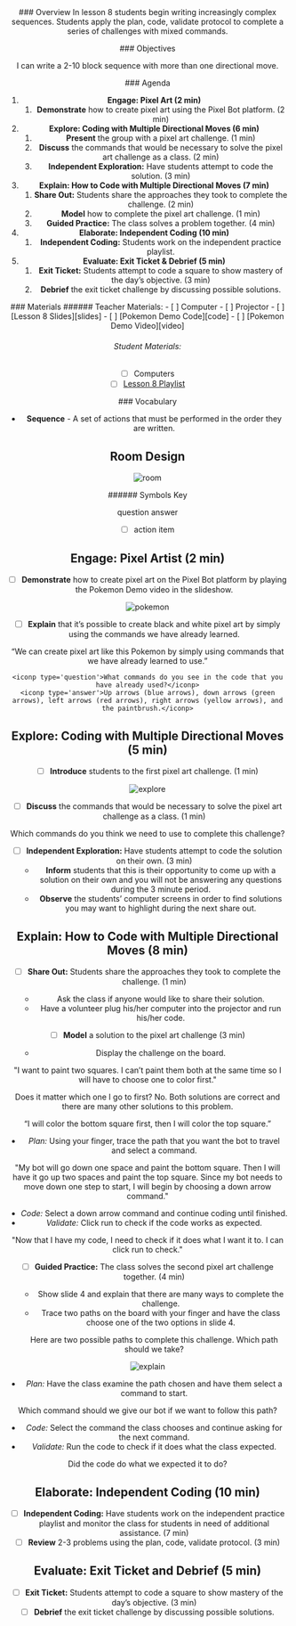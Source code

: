 <header class='header' title='Lesson 8' subtitle='Pixel Artists'/>

<notable>
<iconp src='/icons/activity.png'>### Overview</iconp>
In lesson 8 students begin writing increasingly complex sequences. Students apply the plan, code, validate protocol to complete a series of challenges with mixed commands.


<iconp src='/icons/objectives.png'>### Objectives</iconp>

I can write a 2-10 block sequence with more than one directional move.

<iconp src='/icons/agenda.png'>### Agenda</iconp>

1. **Engage: Pixel Art (2 min)**
	1. **Demonstrate** how to create pixel art using the Pixel Bot platform. (2 min)
1. **Explore: Coding with Multiple Directional Moves (6 min)**
	1. **Present** the group with a pixel art challenge. (1 min)
	1. **Discuss** the commands that would be necessary to solve the pixel art challenge as a class. (2 min)
	1. **Independent Exploration:** Have students attempt to code the solution. (3 min)
1. **Explain:  How to Code with Multiple Directional Moves (7 min)**
	1. **Share Out:** Students share the approaches they took to complete the challenge. (2 min)
	1. **Model** how to complete the pixel art challenge. (1 min)
	1. **Guided Practice:** The class solves a problem together. (4 min)
1. **Elaborate: Independent Coding (10 min)**
	1. **Independent Coding:** Students work on the independent practice playlist.
1. **Evaluate: Exit Ticket & Debrief (5 min)**
	1. **Exit Ticket:** Students attempt to code a square to show mastery of the day’s objective. (3 min)
	1. **Debrief** the exit ticket challenge by discussing possible solutions.

<note>
<iconp src='/icons/materials.png'>### Materials</iconp>
###### Teacher Materials:
- [ ] Computer
- [ ] Projector
- [ ] [Lesson 8 Slides][slides]
- [ ] [Pokemon Demo Code][code]
- [ ] [Pokemon Demo Video][video]

###### Student Materials:
- [ ] Computers
- [ ] [Lesson 8 Playlist][playlist]

<iconp src='/icons/vocab.png'>### Vocabulary</iconp>

- **Sequence** - A set of actions that must be performed in the order they are written.

</note>

<pagebreak/>

<pagebreak/>

## Room Design

![room](./images/layout-computer.png)

<note borderLeft='2px solid green' mt='2em'>
###### Symbols Key

<iconp ml='1.65em' type='question'>question</iconp>
<iconp ml='1.65em' type='answer'>answer</iconp>
- [ ] action item
</note>

<pagebreak/>

## Engage: Pixel Artist (2 min)

- [ ] **Demonstrate** how to create pixel art on the Pixel Bot platform by playing the Pokemon Demo video in the slideshow.

![pokemon](./images/pokemon-code.png)


- [ ] **Explain** that it’s possible to create black and white pixel art by simply using the commands we have already learned.

“We can create pixel art like this Pokemon by simply using commands that we have already learned to use.”

	<iconp type='question'>What commands do you see in the code that you have already used?</iconp>
	<iconp type='answer'>Up arrows (blue arrows), down arrows (green arrows), left arrows (red arrows), right arrows (yellow arrows), and the paintbrush.</iconp>


## Explore: Coding with Multiple Directional Moves (5 min)

- [ ] **Introduce** students to the first pixel art challenge. (1 min)

![explore](./images/explore-challenge.png)


- [ ] **Discuss** the commands that would be necessary to solve the pixel art challenge as a class. (1 min)

<iconp type='question'>Which commands do you think we need to use to complete this challenge?</iconp>

- [ ] **Independent Exploration:** Have students attempt to code the solution on their own. (3 min)
	- **Inform** students that this is their opportunity to come up with a solution on their own and you will not be answering any questions during the 3 minute period.
	- **Observe** the students’ computer screens in order to find solutions you may want to highlight during the next share out.

## Explain: How to Code with Multiple Directional Moves (8 min)

- [ ] **Share Out:** Students share the approaches they took to complete the challenge. (1 min)
	- Ask the class if anyone would like to share their solution.
	- Have a volunteer plug his/her computer into the projector and run his/her code.

- [ ] **Model** a solution to the pixel art challenge (3 min)
	- Display the challenge on the board.

"I want to paint two squares. I can’t paint them both at the same time so I will have to choose one to color first."

<iconp type='question'>Does it matter which one I go to first?</iconp>
<iconp type='answer'>No. Both solutions are correct and there are many other solutions to this problem.
</iconp>

“I will color the bottom square first, then I will color the top square.”

- *Plan:* Using your finger, trace the path that you want the bot to travel and select a command.

"My bot will go down one space and paint the bottom square. Then I will have it go up two spaces and paint the top square. Since my bot needs to move down one step to start, I will begin by choosing a down arrow command."

- *Code:*  Select a down arrow command and continue coding until finished.
- *Validate:* Click run to check if the code works as expected.

"Now that I have my code, I need to check if it does what I want it to. I can click run to check."

- [ ] **Guided Practice:** The class solves the second pixel art challenge together. (4 min)
	- Show slide 4 and explain that there are many ways to complete the challenge.
	- Trace two paths on the board with your finger and have the class choose one of the two options in slide 4.

	<iconp type='question'>Here are two possible paths to complete this challenge. Which path should we take?</iconp>

![explain](./images/explain-challenge.png)

- *Plan:* Have the class examine the path chosen and have them select a command to start.

<iconp type='question'>Which command should we give our bot if we want to follow this path?</iconp>

- *Code:* Select the command the class chooses and continue asking for the next command.
- *Validate:* Run the code to check if it does what the class expected.

<iconp type='question'>Did the code do what we expected it to do?
</iconp>

## Elaborate: Independent Coding (10 min)
- [ ] **Independent Coding:** Have students work on the independent practice playlist and monitor the class for students in need of additional assistance. (7 min)
- [ ] **Review** 2-3 problems using the plan, code, validate protocol. (3 min)

## Evaluate: Exit Ticket and Debrief (5 min)
- [ ] **Exit Ticket:** Students attempt to code a square to show mastery of the day’s objective. (3 min)
- [ ] **Debrief** the exit ticket challenge by discussing possible solutions.

</notable>

[slides]: https://docs.google.com/presentation/d/1qeIizOTAOSBPyBPTeQLBLGN9-gFB_DagHLUC7EVrgvw/edit#slide=id.p
[code]: https://www.pixelbots.io/JQLWZ
[video]: https://drive.google.com/file/d/0B48_2vIyABioMy10Rm1BX0FGS00/view
[playlist]: https://www.pixelbots.io/V1NO2